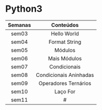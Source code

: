 # Python3

| Semanas |       Conteúdos        |
|:-------:|:----------------------:|
|  sem03  |      Hello World       |
|  sem04  |     Format String      |
|  sem05  |        Módulos         |
|  sem06  |      Mais Módulos      |
|  sem07  |      Condicionais      |
|  sem08  | Condicionais Aninhadas |
|  sem09  |  Operadores Ternários  |
|  sem10  |        Laço For        |
|  sem11  |           #            |

